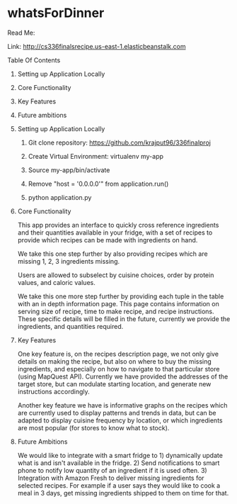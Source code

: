 # whatsForDinner
Read Me:

Link: http://cs336finalsrecipe.us-east-1.elasticbeanstalk.com

Table Of Contents 

1. Setting up Application Locally
2. Core Functionality
3. Key Features
4. Future ambitions 


1. Setting up Application Locally

	1. Git clone repository: https://github.com/krajput96/336finalproj

	2. Create Virtual Environment: virtualenv my-app

	3. Source my-app/bin/activate

	4. Remove "host = '0.0.0.0'" from application.run()

	5. python application.py

2. Core Functionality
	
	This app provides an interface to quickly cross reference ingredients and
	their quantities available in your fridge, with a set of recipes to provide 
	which recipes can be made with ingredients on hand. 

	We take this one step further by also providing recipes which are missing 1,
 	2, 3 ingredients missing. 

	Users are allowed to subselect by cuisine choices, order by protein values,
	and caloric values. 

	We take this one more step further by providing each tuple in the table 
	with an in depth information page. This page contains information on serving
	size of recipe, time to make recipe, and recipe instructions. These specific 
	details will be filled in the future, currently we provide the ingredients,
	and quantities required. 

3. Key Features
	
	One key feature is, on the recipes description page, we not only give details
	on making the recipe, but also on where to buy the missing ingredients, and 
	especially on how to navigate to that particular store (using MapQuest API). 
	Currently we have provided the addresses of the target store, but can modulate	      starting location, and generate new instructions accordingly. 

	Another key feature we have is informative graphs on the recipes which are 
	currently used to display patterns and trends in data, but can be adapted to
	display cuisine frequency by location, or which ingredients are most popular
	(for stores to know what to stock). 

4. Future Ambitions

	We would like to integrate with a smart fridge to 1) dynamically update what
	is and isn't available in the fridge. 2) Send notifications to smart phone
	to notify low quantity of an ingredient if it is used often. 3) Integration 
	with Amazon Fresh to deliver missing ingredients for selected recipes. For 
	example if a user says they would like to cook a meal in 3 days, get missing
	ingredients shipped to them on time for that. 
